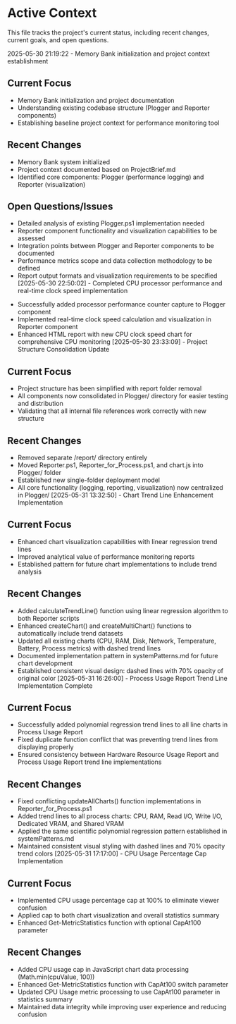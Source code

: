 # Active Context

This file tracks the project's current status, including recent changes, current goals, and open questions.

2025-05-30 21:19:22 - Memory Bank initialization and project context establishment

## Current Focus

* Memory Bank initialization and project documentation
* Understanding existing codebase structure (Plogger and Reporter components)
* Establishing baseline project context for performance monitoring tool

## Recent Changes

* Memory Bank system initialized
* Project context documented based on ProjectBrief.md
* Identified core components: Plogger (performance logging) and Reporter (visualization)

## Open Questions/Issues

* Detailed analysis of existing Plogger.ps1 implementation needed
* Reporter component functionality and visualization capabilities to be assessed
* Integration points between Plogger and Reporter components to be documented
* Performance metrics scope and data collection methodology to be defined
* Report output formats and visualization requirements to be specified
[2025-05-30 22:50:02] - Completed CPU processor performance and real-time clock speed implementation
- Successfully added processor performance counter capture to Plogger component
- Implemented real-time clock speed calculation and visualization in Reporter component  
- Enhanced HTML report with new CPU clock speed chart for comprehensive CPU monitoring
[2025-05-30 23:33:09] - Project Structure Consolidation Update
## Current Focus

* Project structure has been simplified with report folder removal
* All components now consolidated in Plogger/ directory for easier testing and distribution
* Validating that all internal file references work correctly with new structure

## Recent Changes

* Removed separate /report/ directory entirely
* Moved Reporter.ps1, Reporter_for_Process.ps1, and chart.js into Plogger/ folder
* Established new single-folder deployment model
* All core functionality (logging, reporting, visualization) now centralized in Plogger/
[2025-05-31 13:32:50] - Chart Trend Line Enhancement Implementation
## Current Focus

* Enhanced chart visualization capabilities with linear regression trend lines
* Improved analytical value of performance monitoring reports
* Established pattern for future chart implementations to include trend analysis

## Recent Changes

* Added calculateTrendLine() function using linear regression algorithm to both Reporter scripts
* Enhanced createChart() and createMultiChart() functions to automatically include trend datasets
* Updated all existing charts (CPU, RAM, Disk, Network, Temperature, Battery, Process metrics) with dashed trend lines
* Documented implementation pattern in systemPatterns.md for future chart development
* Established consistent visual design: dashed lines with 70% opacity of original color
[2025-05-31 16:26:00] - Process Usage Report Trend Line Implementation Complete
## Current Focus

* Successfully added polynomial regression trend lines to all line charts in Process Usage Report
* Fixed duplicate function conflict that was preventing trend lines from displaying properly
* Ensured consistency between Hardware Resource Usage Report and Process Usage Report trend line implementations

## Recent Changes

* Fixed conflicting updateAllCharts() function implementations in Reporter_for_Process.ps1
* Added trend lines to all process charts: CPU, RAM, Read I/O, Write I/O, Dedicated VRAM, and Shared VRAM
* Applied the same scientific polynomial regression pattern established in systemPatterns.md
* Maintained consistent visual styling with dashed lines and 70% opacity trend colors
[2025-05-31 17:17:00] - CPU Usage Percentage Cap Implementation
## Current Focus

* Implemented CPU usage percentage cap at 100% to eliminate viewer confusion
* Applied cap to both chart visualization and overall statistics summary
* Enhanced Get-MetricStatistics function with optional CapAt100 parameter

## Recent Changes

* Added CPU usage cap in JavaScript chart data processing (Math.min(cpuValue, 100))
* Enhanced Get-MetricStatistics function with CapAt100 switch parameter
* Updated CPU Usage metric processing to use CapAt100 parameter in statistics summary
* Maintained data integrity while improving user experience and reducing confusion